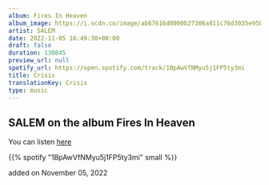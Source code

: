 ```yaml
---
album: Fires In Heaven
album_image: https://i.scdn.co/image/ab67616d0000b27306a811c76d3035e95b56d506
artist: SALEM
date: 2022-11-05 16:49:30+00:00
draft: false
duration: 130845
preview_url: null
spotify_url: https://open.spotify.com/track/1BpAwVfNMyu5j1FP5ty3mi
title: Crisis
translationKey: Crisis
type: music
---
```


## SALEM on the album Fires In Heaven

You can listen [here](https://open.spotify.com/track/1BpAwVfNMyu5j1FP5ty3mi)

{{% spotify "1BpAwVfNMyu5j1FP5ty3mi" small %}}

added on November 05, 2022